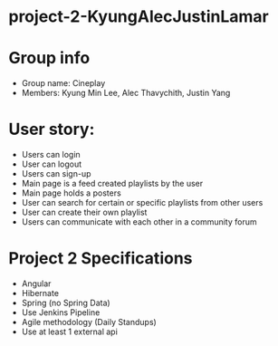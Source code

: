 # project-2-KyungAlecJustinLamar

# Group info
- Group name: Cineplay
- Members: Kyung Min Lee, Alec Thavychith, Justin Yang

# User story:
- Users can login
- User can logout
- Users can sign-up
- Main page is a feed created playlists by the user
- Main page holds a posters
- User can search for certain or specific playlists from other users
- User can create their own playlist 
- Users can communicate with each other in a community forum


# Project 2 Specifications
- Angular
- Hibernate
- Spring (no Spring Data)
- Use Jenkins Pipeline
- Agile methodology (Daily Standups)
- Use at least 1 external api
